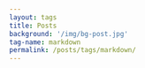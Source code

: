 ```yaml
---
layout: tags
title: Posts
background: '/img/bg-post.jpg'
tag-name: markdown
permalink: /posts/tags/markdown/
---
```

